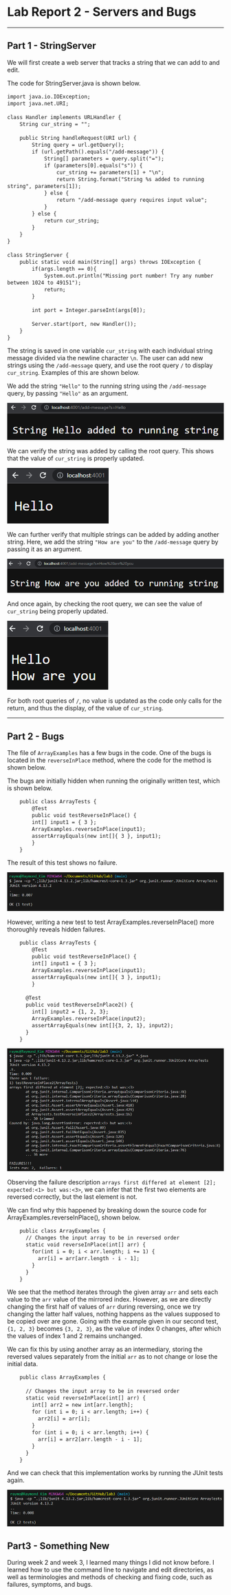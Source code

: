 # Lab Report 2 - Servers and Bugs

---

## Part 1 - StringServer

We will first create a web server that tracks a string that we can add to and edit.

The code for StringServer.java is shown below. 

    import java.io.IOException;
    import java.net.URI;

    class Handler implements URLHandler {
        String cur_string = "";

        public String handleRequest(URI url) {
            String query = url.getQuery();
            if (url.getPath().equals("/add-message")) {
                String[] parameters = query.split("=");
                if (parameters[0].equals("s")) {
                    cur_string += parameters[1] + "\n";
                    return String.format("String %s added to running string", parameters[1]);
                } else {
                    return "/add-message query requires input value";
                }
            } else {
                return cur_string;
            }
        }
    }

    class StringServer {
        public static void main(String[] args) throws IOException {
            if(args.length == 0){
                System.out.println("Missing port number! Try any number between 1024 to 49151");
                return;
            }

            int port = Integer.parseInt(args[0]);

            Server.start(port, new Handler());
        }
    }

The string is saved in one variable `cur_string` with each individual string message divided via the newline character `\n`. 
The user can add new strings using the `/add-message` query, and use the root query `/` to display `cur_string`.
Examples of this are shown below. 

We add the string `"Hello"` to the running string using the `/add-message` query, by passing `"Hello"` as an argument.

![Image](/Report2/lab2_image1.png)

We can verify the string was added by calling the root query. This shows that the value of `cur_string` is properly updated.

![Image](/Report2/lab2_image2.png)

We can further verify that multiple strings can be added by adding another string.
Here, we add the string `"How are you"` to the `/add-message` query by passing it as an argument. 

![Image](/Report2/lab2_image3.png)

And once again, by checking the root query, we can see the value of `cur_string` being properly updated. 

![Image](/Report2/lab2_image4.png)

For both root queries of `/`, no value is updated as the code only calls for the return, and thus the display, of the value of `cur_string`.

---

## Part 2 - Bugs

The file of `ArrayExamples` has a few bugs in the code. One of the bugs is located in the `reverseInPlace` method, where the code for the method is shown below. 

The bugs are initially hidden when running the originally written test, which is shown below. 

        public class ArrayTests {
            @Test 
            public void testReverseInPlace() {
            int[] input1 = { 3 };
            ArrayExamples.reverseInPlace(input1);
            assertArrayEquals(new int[]{ 3 }, input1);
            }
        }

The result of this test shows no failure. 

![Image](Report2/lab2_image5.png)

However, writing a new test to test ArrayExamples.reverseInPlace() more thoroughly reveals hidden failures. 

        public class ArrayTests {
            @Test 
            public void testReverseInPlace() {
            int[] input1 = { 3 };
            ArrayExamples.reverseInPlace(input1);
            assertArrayEquals(new int[]{ 3 }, input1);
            }

          @Test
          public void testReverseInPlace2() {
            int[] input2 = {1, 2, 3};
            ArrayExamples.reverseInPlace(input2);
            assertArrayEquals(new int[]{3, 2, 1}, input2);
          }
        }

![Image](Report2/lab2_image6.png)

Observing the failure description `arrays first differed at element [2]; expected:<1> but was:<3>`, we can infer that the first two elements are reversed correctly, but the last element is not. 

We can find why this happened by breaking down the source code for ArrayExamples.reverseInPlace(), shown below. 

        public class ArrayExamples {
          // Changes the input array to be in reversed order
          static void reverseInPlace(int[] arr) {
            for(int i = 0; i < arr.length; i += 1) {
              arr[i] = arr[arr.length - i - 1];
            }
          }
        }

We see that the method iterates through the given array `arr` and sets each value to the `arr` value of the mirrored index. 
However, as we are directly changing the first half of values of `arr` during reversing, once we try changing the latter half values, nothing happens as the values supposed to be copied over are gone.
Going with the example given in our second test, `{1, 2, 3}` becomes `{3, 2, 3}`, as the value of index 0 changes, after which the values of index 1 and 2 remains unchanged. 

We can fix this by using another array as an intermediary, storing the reversed values separately from the initial `arr` as to not change or lose the initial data.

        public class ArrayExamples {

          // Changes the input array to be in reversed order
          static void reverseInPlace(int[] arr) {
            int[] arr2 = new int[arr.length];
            for (int i = 0; i < arr.length; i++) {
              arr2[i] = arr[i];
            }
            for (int i = 0; i < arr.length; i++) {
              arr[i] = arr2[arr.length - i - 1];
            }
          }
        }
        
And we can check that this implementation works by running the JUnit tests again.

![Image](Report2/lab2_image7.png)

## Part3 - Something New

During week 2 and week 3, I learned many things I did not know before. I learned how to use the command line to navigate and edit directories, as well as terminologies and methods of checking and fixing code, such as failures, symptoms, and bugs. 
